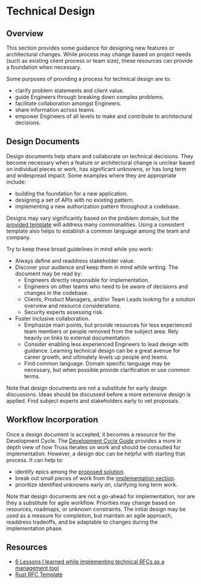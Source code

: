 # Technical Design

## Overview

This section provides some guidance
for designing new features or architectural changes.
While process may change based on project needs
(such as existing client process or team size),
these resources can provide a foundation when necessary.

Some purposes of providing a process for technical design are to:

- clarify problem statements and client value.
- guide Engineers through breaking down complex problems.
- facilitate collaboration amongst Engineers.
- share information across teams.
- empower Engineers of all levels to make and contribute to architectural decisions.

## Design Documents

Design documents help share and collaborate on technical decisions.
They become necessary when a feature or architectural change
is unclear based on individual pieces or work,
has significant unknowns,
or has long term and widespread impact.
Some examples where they are appropriate include:

- building the foundation for a new application.
- designing a set of APIs with no existing pattern.
- implementing a new authorization pattern throughout a codebase.

Designs may vary significantly based on the problem domain,
but the [provided template](./design-document-template.md)
will address many commonalities.
Using a consistent template also helps to establish a common language among the team and company.

Try to keep these broad guidelines in mind while you work:

- Always define and readdress stakeholder value.
- Discover your audience and keep them in mind while writing.
  The document may be read by:
  - Engineers directly responsible for implementation.
  - Engineers on other teams who need to be aware of decisions and changes in the codebase.
  - Clients, Product Managers, and/or Team Leads looking for a solution overview and resource considerations.
  - Security experts assessing risk.
- Foster inclusive collaboration.
  - Emphasize main points,
    but provide resources for less experienced team members
    or people removed from the subject area.
    Rely heavily on links to external documentation.
  - Consider enabling less experienced Engineers to lead design with guidance.
    Learning technical design can be a great avenue for career growth,
    and ultimately levels up people and teams.
  - Find common language.
    Domain specific language may be necessary,
    but when possible provide clarification
    or use common terms.

Note that design documents are not a substitute for early design discussions.
Ideas should be discussed before a more extensive design is applied.
Find subject experts and stakeholders early to vet proposals.

## Workflow Incorporation

Once a design document is accepted,
it becomes a resource for the Development Cycle.
The [Development Cycle Guide](../cycle/README.md)
provides a more in depth view of how Truss iterates on work
and should be consulted for implementation.
However, a design doc can be helpful with starting that process.
It can help to:

- identify epics among the [proposed solution](./design-document-template.md#proposed-solution).
- break out small pieces of work from the [implementation section](./design-document-template.md#implementation).
- prioritize identified unknowns early on, clarifying long term work.

Note that design documents are not a go-ahead for implementation,
nor are they a substitute for agile workflow.
Priorities may change based on resources, roadmaps, or unknown constraints.
The initial design may be used as a measure for completion,
but maintain an agile approach,
readdress tradeoffs,
and be adaptable to changes during the implementation phase.

## Resources

- [6 Lessons I learned while implementing technical RFCs as a management tool](https://buriti.ca/6-lessons-i-learned-while-implementing-technical-rfcs-as-a-management-tool-34687dbf46cb)
- [Rust RFC Template](https://github.com/rust-lang/rfcs/blob/master/0000-template.md)
